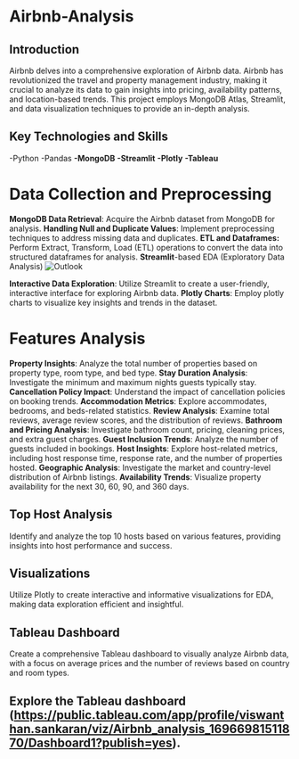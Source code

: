 # Airbnb-Analysis
## Introduction

Airbnb delves into a comprehensive exploration of Airbnb data. Airbnb has revolutionized the travel and property management industry, making it crucial to analyze its data to gain insights into pricing, availability patterns, and location-based trends. This project employs MongoDB Atlas, Streamlit, and data visualization techniques to provide an in-depth analysis.

## Key Technologies and Skills

 -Python
-Pandas
**-MongoDB**
**-Streamlit**
**-Plotly**
**-Tableau**

# Data Collection and Preprocessing
**MongoDB Data Retrieval**: Acquire the Airbnb dataset from MongoDB for analysis.
**Handling Null and Duplicate Values**: Implement preprocessing techniques to address missing data and duplicates.
**ETL and Dataframes:** Perform Extract, Transform, Load (ETL) operations to convert the data into structured dataframes for analysis.
**Streamlit**-based EDA (Exploratory Data Analysis) 
![Outlook](https://github.com/Viswanathan25/Airbnb-Analysis/assets/131848906/65581ae8-96f5-4f7a-8acb-8be223fdef3e)



**Interactive Data Exploration**: Utilize Streamlit to create a user-friendly, interactive interface for exploring Airbnb data.
**Plotly Charts**: Employ plotly charts to visualize key insights and trends in the dataset.

# **Features Analysis**

**Property Insights**: Analyze the total number of properties based on property type, room type, and bed type.
**Stay Duration Analysis**: Investigate the minimum and maximum nights guests typically stay.
**Cancellation Policy Impact**: Understand the impact of cancellation policies on booking trends.
**Accommodation Metrics**: Explore accommodates, bedrooms, and beds-related statistics.
**Review Analysis**: Examine total reviews, average review scores, and the distribution of reviews.
**Bathroom and Pricing Analysis**: Investigate bathroom count, pricing, cleaning prices, and extra guest charges.
**Guest Inclusion Trends**: Analyze the number of guests included in bookings.
**Host Insights**: Explore host-related metrics, including host response time, response rate, and the number of properties hosted.
**Geographic Analysis**: Investigate the market and country-level distribution of Airbnb listings.
**Availability Trends**: Visualize property availability for the next 30, 60, 90, and 360 days.

## Top Host Analysis
Identify and analyze the top 10 hosts based on various features, providing insights into host performance and success.

## Visualizations
Utilize Plotly to create interactive and informative visualizations for EDA, making data exploration efficient and insightful.

## Tableau Dashboard
Create a comprehensive Tableau dashboard to visually analyze Airbnb data, with a focus on average prices and the number of reviews based on country and room types.

## **Explore the Tableau dashboard** (https://public.tableau.com/app/profile/viswanthan.sankaran/viz/Airbnb_analysis_16966981511870/Dashboard1?publish=yes).

